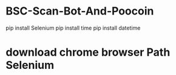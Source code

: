 # BSC-Scan-Bot-And-Poocoin

pip install Selenium
pip install time
pip install datetime

# download chrome browser Path Selenium
